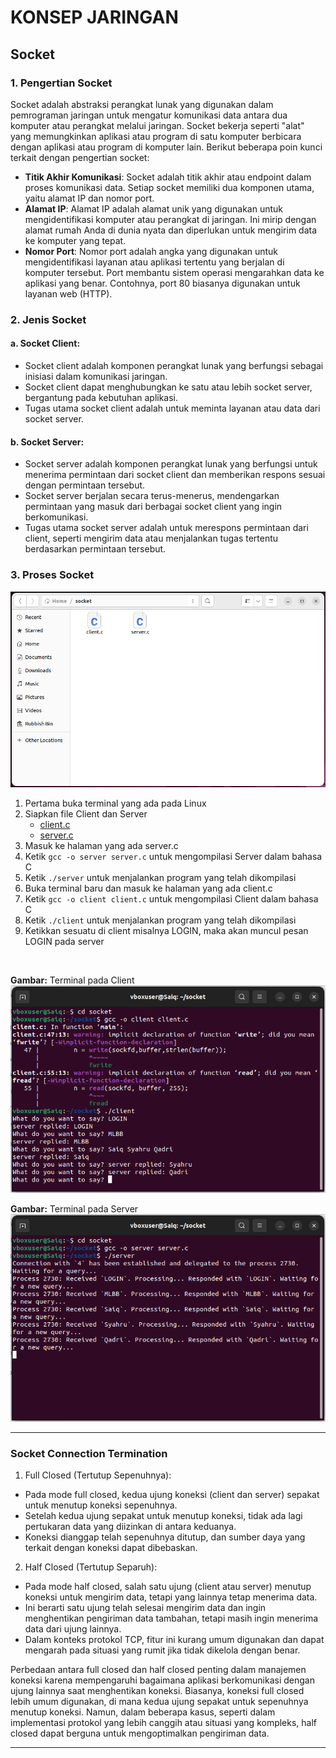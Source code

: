 # KONSEP JARINGAN

## Socket

### 1. Pengertian Socket
Socket adalah abstraksi perangkat lunak yang digunakan dalam pemrograman jaringan untuk mengatur komunikasi data antara dua komputer atau perangkat melalui jaringan. Socket bekerja seperti "alat" yang memungkinkan aplikasi atau program di satu komputer berbicara dengan aplikasi atau program di komputer lain. Berikut beberapa poin kunci terkait dengan pengertian socket:
- **Titik Akhir Komunikasi**: Socket adalah titik akhir atau endpoint dalam proses komunikasi data. Setiap socket memiliki dua komponen utama, yaitu alamat IP dan nomor port.
- **Alamat IP**: Alamat IP adalah alamat unik yang digunakan untuk mengidentifikasi komputer atau perangkat di jaringan. Ini mirip dengan alamat rumah Anda di dunia nyata dan diperlukan untuk mengirim data ke komputer yang tepat.
- **Nomor Port**: Nomor port adalah angka yang digunakan untuk mengidentifikasi layanan atau aplikasi tertentu yang berjalan di komputer tersebut. Port membantu sistem operasi mengarahkan data ke aplikasi yang benar. Contohnya, port 80 biasanya digunakan untuk layanan web (HTTP).

### 2. Jenis Socket
#### a. Socket Client:
- Socket client adalah komponen perangkat lunak yang berfungsi sebagai inisiasi dalam komunikasi jaringan.
- Socket client dapat menghubungkan ke satu atau lebih socket server, bergantung pada kebutuhan aplikasi.
- Tugas utama socket client adalah untuk meminta layanan atau data dari socket server.
#### b. Socket Server:
- Socket server adalah komponen perangkat lunak yang berfungsi untuk menerima permintaan dari socket client dan memberikan respons sesuai dengan permintaan tersebut.
- Socket server berjalan secara terus-menerus, mendengarkan permintaan yang masuk dari berbagai socket client yang ingin berkomunikasi.
- Tugas utama socket server adalah untuk merespons permintaan dari client, seperti mengirim data atau menjalankan tugas tertentu berdasarkan permintaan tersebut.

### 3. Proses Socket

![socket](assets/socket.PNG)

1. Pertama buka terminal yang ada pada Linux
2. Siapkan file Client dan Server
   - [client.c](client.c)
   - [server.c](server.c)
4. Masuk ke halaman yang ada server.c
5. Ketik ``gcc -o server server.c`` untuk mengompilasi Server dalam bahasa C
6. Ketik ``./server`` untuk menjalankan program yang telah dikompilasi
7. Buka terminal baru dan masuk ke halaman yang ada client.c
4. Ketik ``gcc -o client client.c`` untuk mengompilasi Client dalam bahasa C
5. Ketik ``./client`` untuk menjalankan program yang telah dikompilasi
6. Ketikkan sesuatu di client misalnya LOGIN, maka akan muncul pesan LOGIN pada server
<br>

**Gambar:** Terminal pada Client
![client](assets/client.PNG)

**Gambar:** Terminal pada Server
![server](assets/server.PNG)
***

### Socket Connection Termination

1. Full Closed (Tertutup Sepenuhnya):

- Pada mode full closed, kedua ujung koneksi (client dan server) sepakat untuk menutup koneksi sepenuhnya.
- Setelah kedua ujung sepakat untuk menutup koneksi, tidak ada lagi pertukaran data yang diizinkan di antara keduanya.
- Koneksi dianggap telah sepenuhnya ditutup, dan sumber daya yang terkait dengan koneksi dapat dibebaskan.

2. Half Closed (Tertutup Separuh):

- Pada mode half closed, salah satu ujung (client atau server) menutup koneksi untuk mengirim data, tetapi yang lainnya tetap menerima data.
- Ini berarti satu ujung telah selesai mengirim data dan ingin menghentikan pengiriman data tambahan, tetapi masih ingin menerima data dari ujung lainnya.
- Dalam konteks protokol TCP, fitur ini kurang umum digunakan dan dapat mengarah pada situasi yang rumit jika tidak dikelola dengan benar.

Perbedaan antara full closed dan half closed penting dalam manajemen koneksi karena mempengaruhi bagaimana aplikasi berkomunikasi dengan ujung lainnya saat menghentikan koneksi. Biasanya, koneksi full closed lebih umum digunakan, di mana kedua ujung sepakat untuk sepenuhnya menutup koneksi. Namun, dalam beberapa kasus, seperti dalam implementasi protokol yang lebih canggih atau situasi yang kompleks, half closed dapat berguna untuk mengoptimalkan pengiriman data.
***
